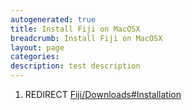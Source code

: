 ```yaml
---
autogenerated: true
title: Install Fiji on MacOSX
breadcrumb: Install Fiji on MacOSX
layout: page
categories: 
description: test description
---
```


1.  REDIRECT [Fiji/Downloads\#Installation](Fiji_Downloads#Installation)

